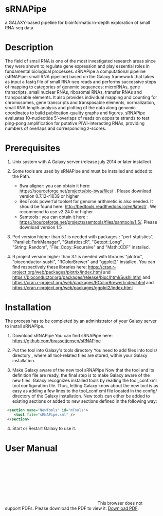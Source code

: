 # sRNAPipe
a GALAXY-based pipeline for bioinformatic in-depth exploration of small RNA-seq data

Description
=============

The field of small RNA is one of the most investigated research areas since they were shown to regulate gene expression and play essential roles in fundamental biological processes.
sRNAPipe  a computational pipeline (sRNAPipe: small RNA pipeline) based on the Galaxy framework that takes as input a fastq file of small RNA-seq reads and performs successive steps of mapping to categories of genomic sequences: microRNAs, gene transcripts, small nuclear RNAs, ribosomal RNAs, transfer RNAs and transposable elements. It also provides individual mapping and counting for chromosomes, gene transcripts and transposable elements, normalization, small RNA length analysis and plotting of the data along genomic coordinates to build publication-quality graphs and figures. sRNAPipe evaluates 10-nucleotide 5’-overlaps of reads on opposite strands to test ping-pong amplification for putative PIWI-interacting RNAs, providing numbers of overlaps and corresponding z-scores.



Prerequisites
=============

1. Unix system with A Galaxy server (release july 2014 or later installed)

2. Some tools are used by sRNAPipe and must be installed and added to the Path.

	* Bwa aligner: you can obtain it here: https://sourceforge.net/projects/bio-bwa/files/ . Please download version  0.7.12-r1039 or higher
	* BedTools powerful toolset for genome arithmetic is also needed. It should be found here: http://bedtools.readthedocs.io/en/latest/ . We recommend to use v2.24.0 or higher.
	* Samtools : you can obtain it here :  https://sourceforge.net/projects/samtools/files/samtools/1.5/. Please download version 1.5

3. Perl version higher than 5.1 is needed with packages : "perl-statistics", "Parallel::ForkManager", "Statistics::R", "Getopt::Long" , "String::Random", "File::Copy::Recursive" and "Math::CDF" installed.

4. R project version higher than 3.1 is needed with libraries "plotrix", "bioconductor-sushi", "RColorBrewer" and "ggplot2"  installed. You can find respectively these libraries here: https://cran.r-project.org/web/packages/plotrix/index.html and https://bioconductor.org/packages/release/bioc/html/Sushi.html and https://cran.r-project.org/web/packages/RColorBrewer/index.html and https://cran.r-project.org/web/packages/ggplot2/index.html

Installation
=============

The process has to be completed by an administrator of your Galaxy server to install sRNAPipe.

1. Download sRNAPipe
You can find sRNAPipe here: https://github.com/brassetjensen/sRNAPipe

2. Put the tool into Galaxy's tools directory
You need to add files into tools/ directory , where all tool-related files are stored, within your Galaxy installation.

3. Make Galaxy aware of the new tool sRNAPipe
Now that the tool and its definition file are ready, the final step is to make Galaxy aware of the new files.
Galaxy recognizes installed tools by reading the tool_conf.xml tool configuration file. Thus, letting Galaxy know about the new tool is as easy as adding a few lines to the tool_conf.xml file located in the config/ directory of the Galaxy installation. New tools can either be added to existing sections or added to new sections defined in the following way:

```xml
 <section name="NewTools" id="mTools">
    <tool file="sRNAPipe.xml" />
 </section>
```

 4. Start or Restart Galaxy to use it.
 
 User Manual
=============
 
 <object data="https://github.com/brassetjensen/sRNAPipe/blob/master/sRNAPipe_User_Manual.pdf" type="application/pdf" width="700px" height="700px">
    <embed src="https://github.com/brassetjensen/sRNAPipe/blob/master/sRNAPipe_User_Manual.pdf">
        This browser does not support PDFs. Please download the PDF to view it: <a href="https://github.com/brassetjensen/sRNAPipe/blob/master/sRNAPipe_User_Manual.pdf">Download PDF</a>.</p>
    </embed>
</object>
